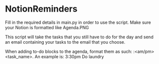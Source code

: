 # NotionReminders
Fill in the required details in main.py in order to use the script.
Make sure your Notion is formatted like Agenda.PNG

This script will take the tasks that you still have to do for the day and send an email containing your tasks to the email that you choose.

When adding to-do blocks to the agenda, format them as such: <hour>\:<minute><am/pm> <task_name>. An example is\: 3:30pm Do laundry